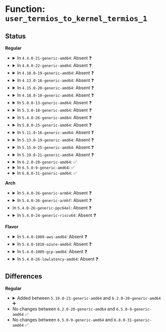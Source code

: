 # Function: <code>user_termios_to_kernel_termios_1</code>

## Status
<b>Regular</b>
<ul>
<li>
<details>
<summary>In <code>4.4.0-21-generic-amd64</code>: Absent ❓</summary>

```json
{
  "name": "user_termios_to_kernel_termios_1",
  "collision_type": "Unique Static",
  "inline_type": "Full",
  "funcs": [
    {
      "addr": 18446744071583993146,
      "name": "user_termios_to_kernel_termios_1",
      "external": false,
      "loc": "include/asm-generic/termios.h:82",
      "file": "drivers/tty/tty_ioctl.c",
      "inline": "declared, inlined",
      "caller_inline": [
        "drivers/tty/tty_ioctl.c:tty_mode_ioctl"
      ],
      "caller_func": []
    }
  ],
  "symbols": []
}
```
</details>
</li>
<li>
<details>
<summary>In <code>4.8.0-22-generic-amd64</code>: Absent ❓</summary>

```json
{
  "name": "user_termios_to_kernel_termios_1",
  "collision_type": "Unique Static",
  "inline_type": "Full",
  "funcs": [
    {
      "addr": 18446744071584326319,
      "name": "user_termios_to_kernel_termios_1",
      "external": false,
      "loc": "include/asm-generic/termios.h:82",
      "file": "drivers/tty/tty_ioctl.c",
      "inline": "declared, inlined",
      "caller_inline": [
        "drivers/tty/tty_ioctl.c:tty_mode_ioctl"
      ],
      "caller_func": []
    }
  ],
  "symbols": []
}
```
</details>
</li>
<li>
<details>
<summary>In <code>4.10.0-19-generic-amd64</code>: Absent ❓</summary>

```json
{
  "name": "user_termios_to_kernel_termios_1",
  "collision_type": "Unique Static",
  "inline_type": "Full",
  "funcs": [
    {
      "addr": 18446744071584508271,
      "name": "user_termios_to_kernel_termios_1",
      "external": false,
      "loc": "include/asm-generic/termios.h:82",
      "file": "drivers/tty/tty_ioctl.c",
      "inline": "declared, inlined",
      "caller_inline": [
        "drivers/tty/tty_ioctl.c:tty_mode_ioctl"
      ],
      "caller_func": []
    }
  ],
  "symbols": []
}
```
</details>
</li>
<li>
<details>
<summary>In <code>4.13.0-16-generic-amd64</code>: Absent ❓</summary>

```json
{
  "name": "user_termios_to_kernel_termios_1",
  "collision_type": "Unique Static",
  "inline_type": "Full",
  "funcs": [
    {
      "addr": 18446744071584587596,
      "name": "user_termios_to_kernel_termios_1",
      "external": false,
      "loc": "include/asm-generic/termios.h:82",
      "file": "drivers/tty/tty_ioctl.c",
      "inline": "declared, inlined",
      "caller_inline": [
        "drivers/tty/tty_ioctl.c:tty_mode_ioctl"
      ],
      "caller_func": []
    }
  ],
  "symbols": []
}
```
</details>
</li>
<li>
<details>
<summary>In <code>4.15.0-20-generic-amd64</code>: Absent ❓</summary>

```json
{
  "name": "user_termios_to_kernel_termios_1",
  "collision_type": "Unique Static",
  "inline_type": "Full",
  "funcs": [
    {
      "addr": 18446744071584999692,
      "name": "user_termios_to_kernel_termios_1",
      "external": false,
      "loc": "include/asm-generic/termios.h:83",
      "file": "drivers/tty/tty_ioctl.c",
      "inline": "declared, inlined",
      "caller_inline": [
        "drivers/tty/tty_ioctl.c:tty_mode_ioctl"
      ],
      "caller_func": []
    }
  ],
  "symbols": []
}
```
</details>
</li>
<li>
<details>
<summary>In <code>4.18.0-10-generic-amd64</code>: Absent ❓</summary>

```json
{
  "name": "user_termios_to_kernel_termios_1",
  "collision_type": "Unique Static",
  "inline_type": "Full",
  "funcs": [
    {
      "addr": 18446744071585234172,
      "name": "user_termios_to_kernel_termios_1",
      "external": false,
      "loc": "include/asm-generic/termios.h:83",
      "file": "drivers/tty/tty_ioctl.c",
      "inline": "declared, inlined",
      "caller_inline": [
        "drivers/tty/tty_ioctl.c:tty_mode_ioctl"
      ],
      "caller_func": []
    }
  ],
  "symbols": []
}
```
</details>
</li>
<li>
<details>
<summary>In <code>5.0.0-13-generic-amd64</code>: Absent ❓</summary>

```json
{
  "name": "user_termios_to_kernel_termios_1",
  "collision_type": "Unique Static",
  "inline_type": "Full",
  "funcs": [
    {
      "addr": 18446744071585353468,
      "name": "user_termios_to_kernel_termios_1",
      "external": false,
      "loc": "include/asm-generic/termios.h:83",
      "file": "drivers/tty/tty_ioctl.c",
      "inline": "declared, inlined",
      "caller_inline": [
        "drivers/tty/tty_ioctl.c:tty_mode_ioctl"
      ],
      "caller_func": []
    }
  ],
  "symbols": []
}
```
</details>
</li>
<li>
<details>
<summary>In <code>5.3.0-18-generic-amd64</code>: Absent ❓</summary>

```json
{
  "name": "user_termios_to_kernel_termios_1",
  "collision_type": "Unique Static",
  "inline_type": "Full",
  "funcs": [
    {
      "addr": 18446744071585566818,
      "name": "user_termios_to_kernel_termios_1",
      "external": false,
      "loc": "include/asm-generic/termios.h:83",
      "file": "drivers/tty/tty_ioctl.c",
      "inline": "declared, inlined",
      "caller_inline": [
        "drivers/tty/tty_ioctl.c:tty_mode_ioctl"
      ],
      "caller_func": []
    }
  ],
  "symbols": []
}
```
</details>
</li>
<li>
<details>
<summary>In <code>5.4.0-26-generic-amd64</code>: Absent ❓</summary>

```json
{
  "name": "user_termios_to_kernel_termios_1",
  "collision_type": "Unique Static",
  "inline_type": "Full",
  "funcs": [
    {
      "addr": 18446744071585707954,
      "name": "user_termios_to_kernel_termios_1",
      "external": false,
      "loc": "include/asm-generic/termios.h:83",
      "file": "drivers/tty/tty_ioctl.c",
      "inline": "declared, inlined",
      "caller_inline": [
        "drivers/tty/tty_ioctl.c:tty_mode_ioctl"
      ],
      "caller_func": []
    }
  ],
  "symbols": []
}
```
</details>
</li>
<li>
<details>
<summary>In <code>5.8.0-25-generic-amd64</code>: Absent ❓</summary>

```json
{
  "name": "user_termios_to_kernel_termios_1",
  "collision_type": "Unique Static",
  "inline_type": "Full",
  "funcs": [
    {
      "addr": 18446744071586436927,
      "name": "user_termios_to_kernel_termios_1",
      "external": false,
      "loc": "include/asm-generic/termios.h:83",
      "file": "drivers/tty/tty_ioctl.c",
      "inline": "declared, inlined",
      "caller_inline": [
        "drivers/tty/tty_ioctl.c:tty_mode_ioctl"
      ],
      "caller_func": []
    }
  ],
  "symbols": []
}
```
</details>
</li>
<li>
<details>
<summary>In <code>5.11.0-16-generic-amd64</code>: Absent ❓</summary>

```json
{
  "name": "user_termios_to_kernel_termios_1",
  "collision_type": "Unique Static",
  "inline_type": "Full",
  "funcs": [
    {
      "addr": 18446744071586550777,
      "name": "user_termios_to_kernel_termios_1",
      "external": false,
      "loc": "include/asm-generic/termios.h:83",
      "file": "drivers/tty/tty_ioctl.c",
      "inline": "declared, inlined",
      "caller_inline": [
        "drivers/tty/tty_ioctl.c:tty_mode_ioctl"
      ],
      "caller_func": []
    }
  ],
  "symbols": []
}
```
</details>
</li>
<li>
<details>
<summary>In <code>5.13.0-19-generic-amd64</code>: Absent ❓</summary>

```json
{
  "name": "user_termios_to_kernel_termios_1",
  "collision_type": "Unique Static",
  "inline_type": "Full",
  "funcs": [
    {
      "addr": 18446744071586435673,
      "name": "user_termios_to_kernel_termios_1",
      "external": false,
      "loc": "include/asm-generic/termios.h:83",
      "file": "drivers/tty/tty_ioctl.c",
      "inline": "declared, inlined",
      "caller_inline": [
        "drivers/tty/tty_ioctl.c:tty_mode_ioctl"
      ],
      "caller_func": []
    }
  ],
  "symbols": []
}
```
</details>
</li>
<li>
<details>
<summary>In <code>5.15.0-25-generic-amd64</code>: Absent ❓</summary>

```json
{
  "name": "user_termios_to_kernel_termios_1",
  "collision_type": "Unique Static",
  "inline_type": "Full",
  "funcs": [
    {
      "addr": 18446744071586961641,
      "name": "user_termios_to_kernel_termios_1",
      "external": false,
      "loc": "include/asm-generic/termios.h:83",
      "file": "drivers/tty/tty_ioctl.c",
      "inline": "declared, inlined",
      "caller_inline": [
        "drivers/tty/tty_ioctl.c:tty_mode_ioctl"
      ],
      "caller_func": []
    }
  ],
  "symbols": []
}
```
</details>
</li>
<li>
<details>
<summary>In <code>5.19.0-21-generic-amd64</code>: Absent ❓</summary>

```json
{
  "name": "user_termios_to_kernel_termios_1",
  "collision_type": "Unique Static",
  "inline_type": "Full",
  "funcs": [
    {
      "addr": 18446744071588256893,
      "name": "user_termios_to_kernel_termios_1",
      "external": false,
      "loc": "include/asm-generic/termios.h:83",
      "file": "drivers/tty/tty_ioctl.c",
      "inline": "declared, inlined",
      "caller_inline": [
        "drivers/tty/tty_ioctl.c:tty_mode_ioctl",
        "drivers/tty/tty_ioctl.c:set_termios"
      ],
      "caller_func": []
    }
  ],
  "symbols": []
}
```
</details>
</li>
<li>
<details>
<summary>In <code>6.2.0-20-generic-amd64</code>: ✅</summary>

```c
int user_termios_to_kernel_termios_1(struct ktermios * k, struct termios * u)
```

```json
{
  "name": "user_termios_to_kernel_termios_1",
  "collision_type": "Unique Global",
  "inline_type": "No",
  "funcs": [
    {
      "addr": 18446744071589669344,
      "name": "user_termios_to_kernel_termios_1",
      "external": true,
      "loc": "drivers/tty/tty_ioctl.c:427",
      "file": "drivers/tty/tty_ioctl.c",
      "inline": "seen, unknown",
      "caller_inline": [],
      "caller_func": [
        "drivers/tty/tty_ioctl.c:tty_mode_ioctl",
        "drivers/tty/tty_ioctl.c:set_termios"
      ]
    }
  ],
  "symbols": [
    {
      "addr": 18446744071589669344,
      "name": "user_termios_to_kernel_termios_1",
      "section": ".text",
      "bind": "STB_WEAK",
      "size": 31
    }
  ]
}
```
</details>
</li>
<li>
<details>
<summary>In <code>6.5.0-9-generic-amd64</code>: ✅</summary>

```c
int user_termios_to_kernel_termios_1(struct ktermios * k, struct termios * u)
```

```json
{
  "name": "user_termios_to_kernel_termios_1",
  "collision_type": "Unique Global",
  "inline_type": "No",
  "funcs": [
    {
      "addr": 18446744071589973216,
      "name": "user_termios_to_kernel_termios_1",
      "external": true,
      "loc": "drivers/tty/tty_ioctl.c:428",
      "file": "drivers/tty/tty_ioctl.c",
      "inline": "seen, unknown",
      "caller_inline": [],
      "caller_func": [
        "drivers/tty/tty_ioctl.c:tty_mode_ioctl",
        "drivers/tty/tty_ioctl.c:set_termios"
      ]
    }
  ],
  "symbols": [
    {
      "addr": 18446744071589973216,
      "name": "user_termios_to_kernel_termios_1",
      "section": ".text",
      "bind": "STB_WEAK",
      "size": 31
    }
  ]
}
```
</details>
</li>
<li>
<details>
<summary>In <code>6.8.0-31-generic-amd64</code>: ✅</summary>

```c
int user_termios_to_kernel_termios_1(struct ktermios * k, struct termios * u)
```

```json
{
  "name": "user_termios_to_kernel_termios_1",
  "collision_type": "Unique Global",
  "inline_type": "No",
  "funcs": [
    {
      "addr": 18446744071590311856,
      "name": "user_termios_to_kernel_termios_1",
      "external": true,
      "loc": "drivers/tty/tty_ioctl.c:409",
      "file": "drivers/tty/tty_ioctl.c",
      "inline": "seen, unknown",
      "caller_inline": [],
      "caller_func": [
        "drivers/tty/tty_ioctl.c:tty_mode_ioctl",
        "drivers/tty/tty_ioctl.c:set_termios"
      ]
    }
  ],
  "symbols": [
    {
      "addr": 18446744071590311856,
      "name": "user_termios_to_kernel_termios_1",
      "section": ".text",
      "bind": "STB_WEAK",
      "size": 31
    }
  ]
}
```
</details>
</li>
</ul>
<b>Arch</b>
<ul>
<li>
<details>
<summary>In <code>5.4.0-26-generic-arm64</code>: Absent ❓</summary>

```json
{
  "name": "user_termios_to_kernel_termios_1",
  "collision_type": "Unique Static",
  "inline_type": "Full",
  "funcs": [
    {
      "addr": 18446603336498394840,
      "name": "user_termios_to_kernel_termios_1",
      "external": false,
      "loc": "include/asm-generic/termios.h:83",
      "file": "drivers/tty/tty_ioctl.c",
      "inline": "declared, inlined",
      "caller_inline": [
        "drivers/tty/tty_ioctl.c:tty_mode_ioctl"
      ],
      "caller_func": []
    }
  ],
  "symbols": []
}
```
</details>
</li>
<li>
<details>
<summary>In <code>5.4.0-26-generic-armhf</code>: Absent ❓</summary>

```json
{
  "name": "user_termios_to_kernel_termios_1",
  "collision_type": "Unique Static",
  "inline_type": "Full",
  "funcs": [
    {
      "addr": 3231070720,
      "name": "user_termios_to_kernel_termios_1",
      "external": false,
      "loc": "include/asm-generic/termios.h:83",
      "file": "drivers/tty/tty_ioctl.c",
      "inline": "declared, inlined",
      "caller_inline": [
        "drivers/tty/tty_ioctl.c:tty_mode_ioctl"
      ],
      "caller_func": []
    }
  ],
  "symbols": []
}
```
</details>
</li>
<li>
In <code>5.4.0-26-generic-ppc64el</code>: Absent ❓
</li>
<li>
<details>
<summary>In <code>5.4.0-24-generic-riscv64</code>: Absent ❓</summary>

```json
{
  "name": "user_termios_to_kernel_termios_1",
  "collision_type": "Unique Static",
  "inline_type": "Full",
  "funcs": [
    {
      "addr": 18446743936276057214,
      "name": "user_termios_to_kernel_termios_1",
      "external": false,
      "loc": "include/asm-generic/termios.h:83",
      "file": "drivers/tty/tty_ioctl.c",
      "inline": "declared, inlined",
      "caller_inline": [
        "drivers/tty/tty_ioctl.c:tty_mode_ioctl"
      ],
      "caller_func": []
    }
  ],
  "symbols": []
}
```
</details>
</li>
</ul>
<b>Flavor</b>
<ul>
<li>
<details>
<summary>In <code>5.4.0-1009-aws-amd64</code>: Absent ❓</summary>

```json
{
  "name": "user_termios_to_kernel_termios_1",
  "collision_type": "Unique Static",
  "inline_type": "Full",
  "funcs": [
    {
      "addr": 18446744071585468978,
      "name": "user_termios_to_kernel_termios_1",
      "external": false,
      "loc": "include/asm-generic/termios.h:83",
      "file": "drivers/tty/tty_ioctl.c",
      "inline": "declared, inlined",
      "caller_inline": [
        "drivers/tty/tty_ioctl.c:tty_mode_ioctl"
      ],
      "caller_func": []
    }
  ],
  "symbols": []
}
```
</details>
</li>
<li>
<details>
<summary>In <code>5.4.0-1010-azure-amd64</code>: Absent ❓</summary>

```json
{
  "name": "user_termios_to_kernel_termios_1",
  "collision_type": "Unique Static",
  "inline_type": "Full",
  "funcs": [
    {
      "addr": 18446744071585339010,
      "name": "user_termios_to_kernel_termios_1",
      "external": false,
      "loc": "include/asm-generic/termios.h:83",
      "file": "drivers/tty/tty_ioctl.c",
      "inline": "declared, inlined",
      "caller_inline": [
        "drivers/tty/tty_ioctl.c:tty_mode_ioctl"
      ],
      "caller_func": []
    }
  ],
  "symbols": []
}
```
</details>
</li>
<li>
<details>
<summary>In <code>5.4.0-1009-gcp-amd64</code>: Absent ❓</summary>

```json
{
  "name": "user_termios_to_kernel_termios_1",
  "collision_type": "Unique Static",
  "inline_type": "Full",
  "funcs": [
    {
      "addr": 18446744071585658354,
      "name": "user_termios_to_kernel_termios_1",
      "external": false,
      "loc": "include/asm-generic/termios.h:83",
      "file": "drivers/tty/tty_ioctl.c",
      "inline": "declared, inlined",
      "caller_inline": [
        "drivers/tty/tty_ioctl.c:tty_mode_ioctl"
      ],
      "caller_func": []
    }
  ],
  "symbols": []
}
```
</details>
</li>
<li>
<details>
<summary>In <code>5.4.0-26-lowlatency-amd64</code>: Absent ❓</summary>

```json
{
  "name": "user_termios_to_kernel_termios_1",
  "collision_type": "Unique Static",
  "inline_type": "Full",
  "funcs": [
    {
      "addr": 18446744071585766466,
      "name": "user_termios_to_kernel_termios_1",
      "external": false,
      "loc": "include/asm-generic/termios.h:83",
      "file": "drivers/tty/tty_ioctl.c",
      "inline": "declared, inlined",
      "caller_inline": [
        "drivers/tty/tty_ioctl.c:tty_mode_ioctl"
      ],
      "caller_func": []
    }
  ],
  "symbols": []
}
```
</details>
</li>
</ul>

## Differences
<b>Regular</b>
<ul>
<li>
<details>
<summary>Added between <code>5.19.0-21-generic-amd64</code> and <code>6.2.0-20-generic-amd64</code> ➕</summary>

```c
int user_termios_to_kernel_termios_1(struct ktermios * k, struct termios * u)
```
</details>
</li>
<li>
No changes between <code>6.2.0-20-generic-amd64</code> and <code>6.5.0-9-generic-amd64</code> ✅
</li>
<li>
No changes between <code>6.5.0-9-generic-amd64</code> and <code>6.8.0-31-generic-amd64</code> ✅
</li>
</ul>
